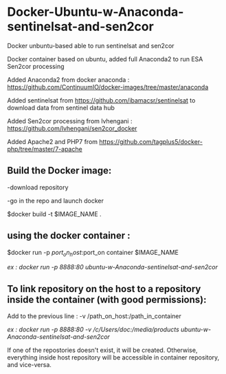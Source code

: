 # Docker-Ubuntu-w-Anaconda-sentinelsat-and-sen2cor
Docker unbuntu-based able to run sentinelsat and sen2cor

Docker container based on ubuntu, added full Anaconda2 to run ESA Sen2cor processing

Added Anaconda2 from docker anaconda : https://github.com/ContinuumIO/docker-images/tree/master/anaconda

Added sentinelsat from https://github.com/ibamacsr/sentinelsat to download data from sentinel data hub

Added Sen2cor processing from lvhengani : https://github.com/lvhengani/sen2cor_docker

Added Apache2 and PHP7 from https://github.com/tagplus5/docker-php/tree/master/7-apache

## Build the Docker image:
-download repository

-go in the repo and launch docker

$docker build -t $IMAGE_NAME .

## using the docker container :

$docker run -p $port_on_host:$port_on container $IMAGE_NAME

*ex : docker run -p 8888:80 ubuntu-w-Anaconda-sentinelsat-and-sen2cor*

## To link  repository on the host to a repository inside the container (with good permissions):

Add to the previous line : -v /path_on_host:/path_in_container

*ex :  docker run -p 8888:80 -v /c/Users/doc:/media/products  ubuntu-w-Anaconda-sentinelsat-and-sen2cor*

If one of the repostories doesn't exist, it will be created. Otherwise, everything inside host repository will be accessible in container repository, and vice-versa.
